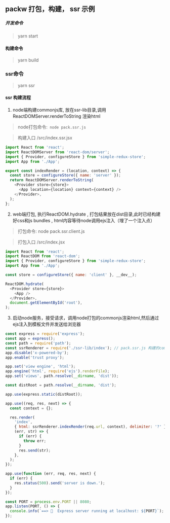 
## packw 打包，构建， ssr 示例

##### 开发命令

> yarn start

#### 构建命令

> yarn build

### ssr命令

> yarn ssr

#### ssr 构建流程

1. node端构建commonjs库, 放在ssr-lib目录,调用ReactDOMServer.renderToString 渲染html

> node打包命令:` node pack.ssr.js`

> 构建入口 /src/index.ssr.jsx 

```js
import React from 'react';
import ReactDOMServer from 'react-dom/server';
import { Provider, configureStore } from 'simple-redux-store';
import App from './App';

export const indexRender = (location, context) => {
  const store = configureStore({ name: 'server' });
  return ReactDOMServer.renderToString(
    <Provider store={store}>
      <App location={location} context={context} />
    </Provider>,
  );
};

```

2.  web端打包, 执行ReactDOM.hydrate , 打包结果放在dist目录,此时已经构建好css和js bundles , html内容等待node调用ejs注入（埋了一个注入点<?-html?>）

> 打包命令: node pack.ssr.client.js

> 打包入口 /src/index.jsx 

```js
import React from 'react';
import ReactDOM from 'react-dom';
import { Provider, configureStore } from 'simple-redux-store';
import App from './App';

const store = configureStore({ name: 'client' }, __dev__);

ReactDOM.hydrate(
  <Provider store={store}>
    <App />
  </Provider>,
  document.getElementById('root'),
);

```

3. 启动node服务，接受请求，调用node打包的commonjs渲染html,然后通过ejs注入到模板文件并发送给浏览器
    

```js
const express = require('express');
const app = express();
const path = require('path');
const ssrRenderer = require('./ssr-lib/index'); // pack.ssr.js 构建的commonjs模块， 导出了一个对象
app.disable('x-powered-by');
app.enable('trust proxy');

app.set('view engine', 'html');
app.engine('html', require('ejs').renderFile);
app.set('views', path.resolve(__dirname, 'dist'));

const distRoot = path.resolve(__dirname, 'dist');

app.use(express.static(distRoot));

app.use((req, res, next) => {
  const context = {};

  res.render(
    'index',
    { html: ssrRenderer.indexRender(req.url, context), delimiter: '?' },
    (err, str) => {
      if (err) {
        throw err;
      }
      res.send(str);
    },
  );
});

app.use(function (err, req, res, next) {
  if (err) {
    res.status(500).send('server is down.');
  }
});

const PORT = process.env.PORT || 8080;
app.listen(PORT, () => {
  console.info(`==> 🍺  Express server running at localhost: ${PORT}`);
});

```
